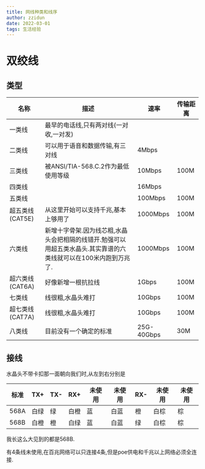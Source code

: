 ```yaml
---
title: 网线种类和线序
author: zzidun
date: 2022-03-01
tags: 生活经验
---
```


# 双绞线

## 类型

| 名称 | 描述 | 速率 | 传输距离 |
| --- | --- | --- | --- |
| 一类线 | 最早的电话线,只有两对线(一对收,一对发) | | |
| 二类线 | 可以用于语音和数据传输,有三对线 | 4Mbps | |
| 三类线 | 被ANSI/TIA-568.C.2作为最低使用等级 | 10Mbps | 100M |
| 四类线 |  | 16Mbps |  |
| 五类线 |  | 100Mbps | 100M |
| 超五类线(CAT5E) | 从这里开始可以支持千兆,基本上够用了 | 1000Mbps | 100M |
| 六类线 | 新增十字骨架.因为线芯粗,水晶头会把相隔的线错开.勉强可以用超五类水晶头.其实靠谱的六类线就可以在100米内跑到万兆了. | 1000Mbps | 100M |
| 超六类线(CAT6A) | 好像新增一根抗拉线 | 1Gbps | 100M |
| 七类线 | 线很粗,水晶头难打 | 10Gbps | 100M |
| 超七类线(CAT7A) | 线很粗,水晶头难打 | 10Gbps | 100M |
| 八类线 | 目前没有一个确定的标准 | 25G-40Gbps | 30M |

## 接线

水晶头不带卡扣那一面朝向我们时,从左到右分别是

| 标准 | TX+ | TX- | RX+ | 未使用 | 未使用 | RX- | 未使用 | 未使用 |
| --- | --- | --- | --- | --- | --- | --- | --- | --- |
| 568A | 白绿 | 绿 | 白橙 | 蓝 | 白蓝 | 橙 | 白棕 | 棕 |
| 568B | 白橙 | 橙 | 白绿 | 蓝 | 白蓝 | 绿 | 白棕 | 棕 |

我长这么大见到的都是568B.

有4条线未使用,在百兆网络可以只连接4条,但是poe供电和千兆以上网络必须全连接.
